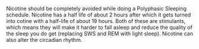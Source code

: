 Nicotine should be completely avoided while doing a Polyphasic Sleeping schedule. Nicotine has a half life of about 2 hours after which it gets turned into cotine with a half-life of about 19 hours. Both of these are stimulants, which means they will make it harder to fall asleep and reduce the quality of the sleep you do get (replacing SWS and REM with light sleep). Nicotine can also alter the circadian rhythm.
